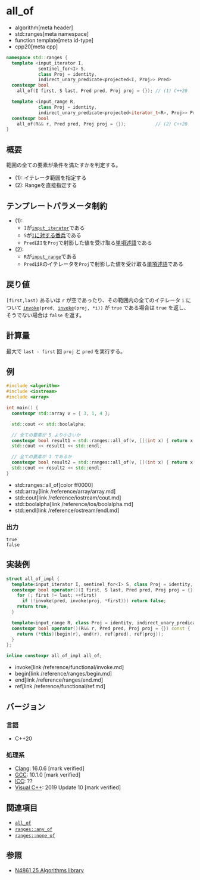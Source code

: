 # all_of
* algorithm[meta header]
* std::ranges[meta namespace]
* function template[meta id-type]
* cpp20[meta cpp]

```cpp
namespace std::ranges {
  template <input_iterator I,
            sentinel_for<I> S,
            class Proj = identity,
            indirect_unary_predicate<projected<I, Proj>> Pred>
  constexpr bool
    all_of(I first, S last, Pred pred, Proj proj = {}); // (1) C++20

  template <input_range R,
            class Proj = identity,
            indirect_unary_predicate<projected<iterator_t<R>, Proj>> Pred>
  constexpr bool
    all_of(R&& r, Pred pred, Proj proj = {});           // (2) C++20
}
```

## 概要
範囲の全ての要素が条件を満たすかを判定する。

- (1): イテレータ範囲を指定する
- (2): Rangeを直接指定する

## テンプレートパラメータ制約
- (1):
    - `I`が[`input_iterator`](/reference/iterator/input_iterator.md)である
    - `S`が[`I`に対する番兵](/reference/iterator/sentinel_for.md)である
    - `Pred`は`I`を`Proj`で射影した値を受け取る[単項述語](/reference/iterator/indirect_unary_predicate.md)である
- (2):
    - `R`が[`input_range`](/reference/ranges/input_range.md)である
    - `Pred`は`R`のイテレータを`Proj`で射影した値を受け取る[単項述語](/reference/iterator/indirect_unary_predicate.md)である

## 戻り値
`[first,last)` あるいは `r` が空であったり、その範囲内の全てのイテレータ `i` について [`invoke`](/reference/functional/invoke.md)`(pred, `[`invoke`](/reference/functional/invoke.md)`(proj, *i))` が `true` である場合は `true` を返し、そうでない場合は `false` を返す。

## 計算量
最大で `last - first` 回 `proj` と `pred` を実行する。

## 例
```cpp example
#include <algorithm>
#include <iostream>
#include <array>

int main() {
  constexpr std::array v = { 3, 1, 4 };

  std::cout << std::boolalpha;

  // 全ての要素が 5 より小さいか
  constexpr bool result1 = std::ranges::all_of(v, [](int x) { return x < 5; });
  std::cout << result1 << std::endl;

  // 全ての要素が 1 であるか
  constexpr bool result2 = std::ranges::all_of(v, [](int x) { return x == 1; });
  std::cout << result2 << std::endl;
}
```
* std::ranges::all_of[color ff0000]
* std::array[link /reference/array/array.md]
* std::cout[link /reference/iostream/cout.md]
* std::boolalpha[link /reference/ios/boolalpha.md]
* std::endl[link /reference/ostream/endl.md]

### 出力
```
true
false
```

## 実装例
```cpp
struct all_of_impl {
  template<input_iterator I, sentinel_for<I> S, class Proj = identity, indirect_unary_predicate<projected<I, Proj>> Pred>
  constexpr bool operator()(I first, S last, Pred pred, Proj proj = {}) const {
    for (; first != last; ++first)
      if (!invoke(pred, invoke(proj, *first))) return false;
    return true;
  }

  template<input_range R, class Proj = identity, indirect_unary_predicate<projected<iterator_t<R>, Proj>> Pred>
  constexpr bool operator()(R&& r, Pred pred, Proj proj = {}) const {
    return (*this)(begin(r), end(r), ref(pred), ref(proj));
  }
};

inline constexpr all_of_impl all_of;
```
* invoke[link /reference/functional/invoke.md]
* begin[link /reference/ranges/begin.md]
* end[link /reference/ranges/end.md]
* ref[link /reference/functional/ref.md]

## バージョン
### 言語
- C++20

### 処理系
- [Clang](/implementation.md#clang): 16.0.6 [mark verified]
- [GCC](/implementation.md#gcc): 10.1.0 [mark verified]
- [ICC](/implementation.md#icc): ??
- [Visual C++](/implementation.md#visual_cpp): 2019 Update 10 [mark verified]


## 関連項目
- [`all_of`](/reference/algorithm/all_of.md)
- [`ranges::any_of`](/reference/algorithm/ranges_any_of.md)
- [`ranges::none_of`](/reference/algorithm/ranges_none_of.md)

## 参照
- [N4861 25 Algorithms library](https://timsong-cpp.github.io/cppwp/n4861/algorithms)
